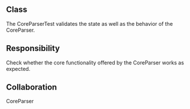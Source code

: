 Class
--------------------------------------------------------------------------------
The CoreParserTest validates the state as well as
the behavior of the CoreParser.

Responsibility
--------------------------------------------------------------------------------
Check whether the core functionality offered by the
CoreParser works as expected.

Collaboration
--------------------------------------------------------------------------------
CoreParser